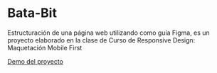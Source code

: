 # Bata-Bit

Estructuración de una página web utilizando como guía Figma, es un proyecto elaborado en la clase de Curso de Responsive Design: Maquetación Mobile First

[Demo del proyecto](https://isabelajs.github.io/Bata-Bit/)
